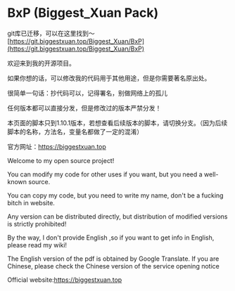 # BxP (Biggest_Xuan Pack)

git库已迁移，可以在这里找到～[https://git.biggestxuan.top/Biggest_Xuan/BxP](https://git.biggestxuan.top/Biggest_Xuan/BxP)

欢迎来到我的开源项目。

如果你想的话，可以修改我的代码用于其他用途，但是你需要著名原出处。

很简单一句话：抄代码可以，记得署名，别做网络上的孤儿

任何版本都可以直接分发，但是修改过的版本严禁分发！

本页面的脚本只到1.10.1版本，若想查看后续版本的脚本，请切换分支。（因为后续脚本的名称，方法名，变量名都做了一定的混淆）

官方网址：https://biggestxuan.top

Welcome to my open source project!

You can modify my code for other uses if you want, but you need a well-known source.  

You can copy my code, but you need to write my name, don't be a fucking bitch in website. 

Any version can be distributed directly, but distribution of modified versions is strictly prohibited!

By the way, I don't provide English ,so if you want to get info in English, please read my wiki!  

The English version of the pdf is obtained by Google Translate. If you are Chinese, please check the Chinese version of the service opening notice

Official website:https://biggestxuan.top
